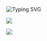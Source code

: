 <img src="https://readme-typing-svg.demolab.com?font=Fira+Code&pause=1000&color=ff355e&background=FF52BC00&width=610&lines=coding+as+art.+keep+open+source,+enjoy+open+source." alt="Typing SVG" />

![](https://github-readme-stats.vercel.app/api?username=haixin-fang&show_icons=true&theme=radical&include_all_commits=true)

<img align="center" src="https://github-readme-stats.vercel.app/api/top-langs/?username=haixin-fang&langs_count=3&hide_title=true&hide_border=true&show_icons=true&theme=radical" />
<!--
**haixin-fang/haixin-fang** is a ✨ _special_ ✨ repository because its `README.md` (this file) appears on your GitHub profile.

Here are some ideas to get you started:

- 🔭 I’m currently working on ...
- 🌱 I’m currently learning ...
- 👯 I’m looking to collaborate on ...
- 🤔 I’m looking for help with ...
- 💬 Ask me about ...
- 📫 How to reach me: ...
- 😄 Pronouns: ...
- ⚡ Fun fact: ...
-->
